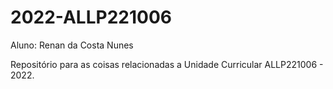 # 2022-ALLP221006

Aluno: Renan da Costa Nunes 

Repositório para as coisas relacionadas a Unidade Curricular ALLP221006 - 2022.

